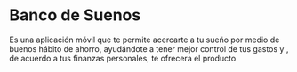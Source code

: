 Banco de Suenos
===============
Es una aplicación móvil que te permite acercarte a tu sueño por medio de buenos hábito de ahorro, 
ayudándote a tener mejor control de tus gastos y , de acuerdo a tus finanzas personales, 
te ofrecera el producto 
